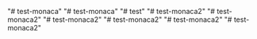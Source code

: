 "# test-monaca" 
"# test-monaca" 
"# test" 
"# test-monaca2" 
"# test-monaca2" 
"# test-monaca2" 
"# test-monaca2" 
"# test-monaca2" 
"# test-monaca2" 
